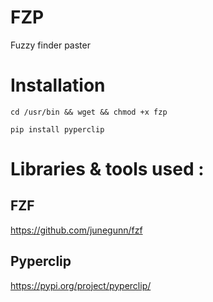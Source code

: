 # FZP
Fuzzy finder paster

# Installation

`cd /usr/bin && wget && chmod +x fzp`

`pip install pyperclip`

# Libraries & tools used :

## FZF

<https://github.com/junegunn/fzf>

## Pyperclip

<https://pypi.org/project/pyperclip/>
